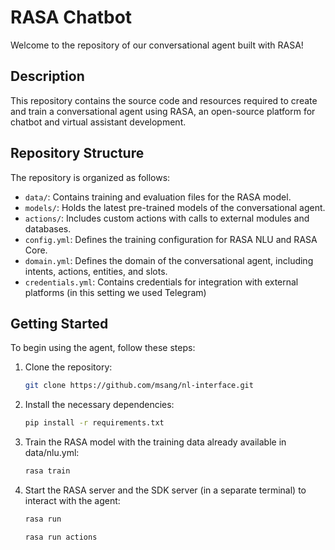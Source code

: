 
# RASA Chatbot

Welcome to the repository of our conversational agent built with RASA!

## Description

This repository contains the source code and resources required to create and train a conversational agent using RASA, an open-source platform for chatbot and virtual assistant development.

## Repository Structure

The repository is organized as follows:

- `data/`: Contains training and evaluation files for the RASA model.
- `models/`: Holds the latest pre-trained models of the conversational agent.
- `actions/`: Includes custom actions with calls to external modules and databases.
- `config.yml`: Defines the training configuration for RASA NLU and RASA Core.
- `domain.yml`: Defines the domain of the conversational agent, including intents, actions, entities, and slots.
- `credentials.yml`: Contains credentials for integration with external platforms (in this setting we used Telegram)


## Getting Started

To begin using the agent, follow these steps:

1. Clone the repository:

    ```bash
    git clone https://github.com/msang/nl-interface.git
    ```

2. Install the necessary dependencies:

    ```bash
    pip install -r requirements.txt
    ```

3. Train the RASA model with the training data already available in data/nlu.yml:

    ```bash
    rasa train
    ```

4. Start the RASA server and the SDK server (in a separate terminal) to interact with the agent:

    ```bash
    rasa run
    ```

    ```bash
    rasa run actions
    ```
